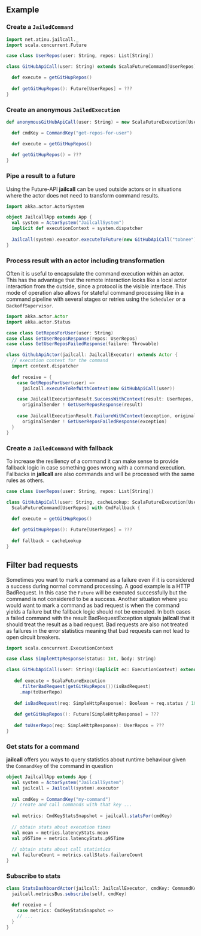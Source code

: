 ## Example

### Create a `JailedCommand`
```scala
import net.atinu.jailcall._
import scala.concurrent.Future

case class UserRepos(user: String, repos: List[String])

class GitHubApiCall(user: String) extends ScalaFutureCommand[UserRepos] {

  def execute = getGitHupRepos()
  
  def getGitHupRepos(): Future[UserRepos] = ???
}
```

### Create an anonymous `JailedExecution`
```scala
def anonymousGitHubApiCall(user: String) = new ScalaFutureExecution[UserRepos] {

  def cmdKey = CommandKey("get-repos-for-user")

  def execute = getGitHupRepos()
  
  def getGitHupRepos() = ???
}
```

### Pipe a result to a future
Using the Future-API **jailcall** can be used outside actors or in situations where the actor does not need to transform command
results. 
```scala
import akka.actor.ActorSystem

object JailcallApp extends App {
  val system = ActorSystem("JailcallSystem")
  implicit def executionContext = system.dispatcher
  
  Jailcall(system).executor.executeToFuture(new GitHubApiCall("tobnee"))
}
```

### Process result with an actor including transformation
Often it is useful to encapsulate the command execution within an actor. This has the advantage that the remote interaction
looks like a local actor interaction from the outside, since a protocol is the visible interface. This mode of operation also
allows for stateful command processing like in a command pipeline with several stages or retries using the `Scheduler` or a
`BackoffSupervisor`.
```scala
import akka.actor.Actor
import akka.actor.Status

case class GetReposForUser(user: String)
case class GetUserReposResponse(repos: UserRepos)
case class GetUserReposFailedResponse(failure: Throwable)

class GithubApiActor(jailcall: JailcallExecutor) extends Actor {
  // execution context for the command
  import context.dispatcher
  
  def receive = {
    case GetReposForUser(user) => 
      jailcall.executeToRefWithContext(new GitHubApiCall(user))

    case JailcallExecutionResult.SuccessWithContext(result: UserRepos, originalSender) =>
      originalSender ! GetUserReposResponse(result)
    
    case JailcallExecutionResult.FailureWithContext(exception, originalSender) =>
      originalSender ! GetUserReposFailedResponse(exception)
  }
}
```

### Create a `JailedCommand` with fallback
To increase the resiliency of a command it can make sense to provide fallback logic in case something goes wrong with a
command execution. Fallbacks in **jallcall** are also commands and will be processed with the same rules as others.
```scala
case class UserRepos(user: String, repos: List[String])

class GitHubApiCall(user: String, cacheLookup: ScalaFutureExecution[UserRepos]) extends 
  ScalaFutureCommand[UserRepos] with CmdFallback {

  def execute = getGitHupRepos()
  
  def getGitHupRepos(): Future[UserRepos] = ???
  
  def fallback = cacheLookup
}
```

## Filter bad requests
Sometimes you want to mark a command as a failure even if it is considered a success during normal command processing.
A good example is a HTTP BadRequest. In this case the `Future` will be executed successfully but the command is not
considered to be a success. Another situation where you would want to mark a command as bad request is when the command
yields a failure but the fallback logic should not be executed. In both cases a failed command with the result BadRequestException
signals **jailcall** that it should treat the result as a bad request. Bad requests are also not treated as failures in the
error statistics meaning that bad requests can not lead to open circuit breakers.
```scala
import scala.concurrent.ExecutionContext

case class SimpleHttpResponse(status: Int, body: String)

class GitHubApiCall(user: String)(implicit ec: ExecutionContext) extends ScalaFutureCommand[UserRepos] {
 
   def execute = ScalaFutureExecution
     .filterBadRequest(getGitHupRepos())(isBadRequest)
     .map(toUserRepo)
   
   def isBadRequest(req: SimpleHttpResponse): Boolean = req.status / 100 == 4 
   
   def getGitHupRepos(): Future[SimpleHttpResponse] = ???
   
   def toUserRepo(req: SimpleHttpResponse): UserRepos = ???
}
```

### Get stats for a command
**jailcall** offers you ways to query statistics about runtime behaviour given the `CommandKey` of the command in question 
```scala
object JailcallApp extends App {
  val system = ActorSystem("JailcallSystem")
  val jailcall = Jailcall(system).executor
  
  val cmdKey = CommandKey("my-command")
  // create and call commands with that key ...
  
  val metrics: CmdKeyStatsSnapshot = jailcall.statsFor(cmdKey)
  
  // obtain stats about execution times
  val mean = metrics.latencyStats.mean
  val p95Time = metrics.latencyStats.p95Time
  
  // obtain stats about call statistics
  val failureCount = metrics.callStats.failureCount
}
```

### Subscribe to stats
```scala
class StatsDashboardActor(jailcall: JailcallExecutor, cmdKey: CommandKey) extends Actor {
  jailcall.metricsBus.subscribe(self, cmdKey)

  def receive = {
    case metrics: CmdKeyStatsSnapshot => 
    // ...
  }
}
```
